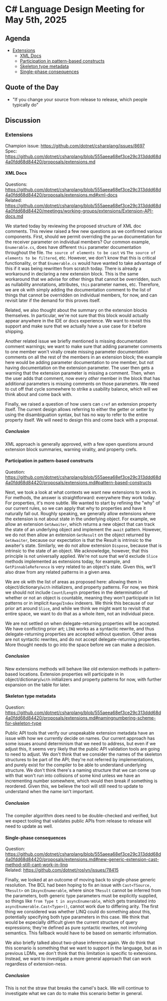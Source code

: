 # C# Language Design Meeting for May 5th, 2025

## Agenda

- [Extensions](#extensions)
    - [XML Docs](#xml-docs)
    - [Participation in pattern-based constructs](#participation-in-pattern-based-constructs)
    - [Skeleton type metadata](#skeleton-type-metadata)
    - [Single-phase consequences](#single-phase-consequences)

## Quote of the Day

- "If you change your source from release to release, which people typically do"

## Discussion

### Extensions

Champion issue: https://github.com/dotnet/csharplang/issues/8697  
Spec: https://github.com/dotnet/csharplang/blob/555aeea68ef3ce29c313ddd68d4a0fdd68d84420/proposals/extensions.md

#### XML Docs

Questions: https://github.com/dotnet/csharplang/blob/555aeea68ef3ce29c313ddd68d4a0fdd68d84420/proposals/extensions.md#xml-docs  
Related: https://github.com/dotnet/csharplang/blob/555aeea68ef3ce29c313ddd68d4a0fdd68d84420/meetings/working-groups/extensions/Extension-API-docs.md

We started today by reviewing the proposed structure of XML doc comments. This review raised a few new questions as we confirmed various
components. First, should we permit overriding the `param` documentation for the receiver parameter on individual members? Our common
example, `Enumerable.cs`, does have different `this` parameter documentation throughout the file. `The source of elements to be cast` vs
`The source of elements to be filtered`, etc. However, we don't know that this is critical functionality, or that `Enumerable.cs` would
have wanted to take advantage of this if it was being rewritten from scratch today. There is already a workaround in declaring a new
extension block. This is the same workaround that we advise for other things that cannot be overridden, such as nullability annotations,
attributes, `this` parameter names, etc. Therefore, we are ok with simply adding the documentation comment to the list of things that
cannot be overridden on individual members, for now, and can revisit later if the demand for this proves itself.

Related, we also thought about the summary on the extension blocks themselves. In particular, we're not sure that this block would
actually appear anywhere in the IDE or docs experience. We want to revisit this support and make sure that we actually have a use case
for it before shipping.

Another related issue we briefly mentioned is missing documentation comment warnings; we want to make sure that adding parameter
comments to one member won't virally create missing parameter documentation comments on all the rest of the members in an extension
block; the example here would be adding parameter documentation to one member, but not having documentation on the extension parameter.
The user then gets a warning that the extension parameter is missing a comment. Then, when the user adds that comment, now every _other_
member in the block that has additional parameters is missing comments on those parameters. We need to cut off that cycle somewhere to
strike a usability balance, which will we think about and come back with.

Finally, we raised a question of how users can `cref` an extension property itself. The current design allows referring to either the
getter or setter by using the disambiguation syntax, but has no way to refer to the entire property itself. We will need to design this
and come back with a proposal.

##### Conclusion

XML approach is generally approved, with a few open questions around extension block summaries, warning virality, and property crefs.

#### Participation in pattern-based constructs

Question: https://github.com/dotnet/csharplang/blob/555aeea68ef3ce29c313ddd68d4a0fdd68d84420/proposals/extensions.md#pattern-based-constructs

Next, we took a look at what contexts we want new extensions to work in. For methods, the answer is straightforward: everywhere they
work today. For properties, it's more subtle. We wanted to start by refining the "why" of our current rules, so we can apply that why
to properties and have it naturally fall out. Roughly speaking, we generally allow extensions where the extension is not about state in
the underlying object. For example, we allow an extension `GetAwaiter`, which returns a new object that can track the state of an
underlying object and implement the `await` pattern. However, we do not then allow an extension `GetResult` on the object returned by
`GetAwaiter`, because our expectation is that the Result is intrinsic to the awaiter's state. Similarly, we do not allow extension
`Dispose`, because that is intrinsic to the state of an object. We acknowledge, however, that this principle is not universally
applied. We're not sure that we'd exclude `Slice` methods implemented as extensions today, for example, and `GetPinnableReference` is
very related to an object's state. Given this, we'll also draw from any related patterns in a given area.

We are ok with the list of areas as proposed here: allowing them in object/dictionary/`with` initializers, and property patterns. For
now, we think we should not include `Count`/`Length` properties in the determination of whether or not an object is countable, meaning
they won't participate in list patterns or in implicit `Range`/`Index` indexers. We think this because of our prior art around `Slice`,
and while we think we might want to revisit that entire space, we want to do that as a whole item, not an individual piece.

We are not settled on when delegate-returning properties will be accepted. We have conflicting prior art; `LINQ` works as a syntactic
rewrite, and thus delegate-returning properties are accepted without question. Other areas are not syntactic rewrites, and do not
accept delegate-returning properties. More thought needs to go into the space before we can make a decision.

##### Conclusion

New extensions methods will behave like old extension methods in pattern-based locations. Extension properties will participate in
in object/dictionary/`with` initializers and property patterns for now, with further expansion on the table for later.

#### Skeleton type metadata

Question: https://github.com/dotnet/csharplang/blob/555aeea68ef3ce29c313ddd68d4a0fdd68d84420/proposals/extensions.md#namingnumbering-scheme-for-skeleton-type

Public API tools that verify our unspeakable extension metadata have an issue with how we currently decide on names. Our current
approach has some issues around determinism that we need to address, but even if we adjust this, it seems very likely that the public
API validation tools are going to need to adjust. We don't think that we consider the names of the skeleton structures to be
part of the API; they're not referred by implementations, and purely exist for the compiler to be able to understand underlying
structure. We don't think there's a naming structure that we can come up with that won't run into collisions of some kind unless we
have an incrementing number somewhere, which would then break if something is reordered. Given this, we believe the tool will still
need to update to understand when the name isn't important.

##### Conclusion

The compiler algorithm does need to be double-checked and verified, but we expect tooling that validates public APIs from release to
release will need to update as well.

#### Single-phase consequences

Question: https://github.com/dotnet/csharplang/blob/555aeea68ef3ce29c313ddd68d4a0fdd68d84420/proposals/extensions.md#new-generic-extension-cast-method-still-cant-work-in-linq  
Related: https://github.com/dotnet/roslyn/issues/78415

Finally, we looked at an outcome of moving back to single-phase generic resolution. The BCL had been hoping to fix an issue with
`Cast<TSource, TResult>` on `IAsyncEnumerable`, where since `TResult` cannot be inferred from the parameters, both generic type
parameters must be explicitly supplied, so things like `from Type t in asyncEnumerable`, which gets translated into
`asyncEnumerable.Cast<Type>()`, cannot work due to differing arity. The first thing we considered was whether LINQ could do something
about this, potentially specifying both type parameters in this case. We think that would be especially difficult given the current
structure of query expressions; they're defined as pure syntactic rewrites, not involving semantics. This fallback would have to be
based on semantic information.

We also briefly talked about two-phase inference again. We do think that this scenario is something that we want to support in the
language, but as in previous LDMs, we don't think that this limitation is specific to extensions. Instead, we want to investigate a
more general approach that can work regardless of extension-ness.

##### Conclusion

This is not the straw that breaks the camel's back. We will continue to investigate what we can do to make this scenario better in
general.
